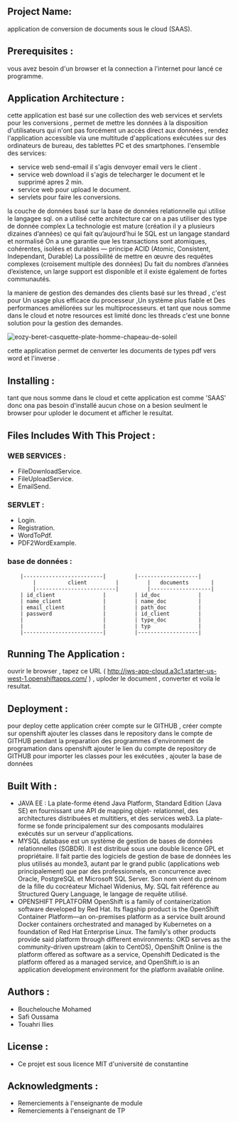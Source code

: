 ## Project Name: 

application de conversion de documents sous le cloud (SAAS).

## Prerequisites :

vous avez besoin d'un browser et la connection a l'internet pour lancé ce programme.

## Application Architecture :

cette application est basé sur une collection des web services et servlets pour les conversions , permet de mettre les données à la
disposition d'utilisateurs qui n'ont pas forcément un accès direct aux données , rendez l'application accessible via une 
multitude d'applications exécutées sur des ordinateurs de bureau, des tablettes PC et des smartphones. 
l'ensemble des services:
  - service web send-email il s'agis denvoyer email vers le client .
  - service web download il s'agis de telecharger le document et le supprimé apres 2 min.
  - service web pour upload le document.
  - servlets pour faire les conversions.
  
la couche de données basé sur la base de données relationnelle qui utilise le langagee sql.
   on a utilisé cette architecture car on a pas utiliser des type de donnée complex 
   La technologie est mature (création il y a plusieurs dizaines d’années) ce qui fait qu’aujourd’hui le SQL est un    langage standard et normalisé
   On a une garantie que les transactions sont atomiques, cohérentes, isolées et durables — principe ACID (Atomic,    Consistent, Independant, Durable)
   La possibilité de mettre en œuvre des requêtes complexes (croisement multiple des données)
   Du fait du nombres d’années d’existence, un large support est disponible et il existe également de fortes          communautés.
   
la maniere de gestion des demandes des clients basé sur les thread , c'est pour Un usage plus efficace du processeur
,Un système plus fiable et Des performances améliorées sur les multiprocesseurs. et tant que nous somme dans le cloud
et notre resources est limité donc les threads c'est une bonne solution pour la gestion des demandes.

![eozy-beret-casquette-plate-homme-chapeau-de-soleil](https://user-images.githubusercontent.com/44319251/49107789-8e2e4c00-f27e-11e8-9db2-66c1bb244024.jpg)


cette application permet de cenverter les documents de types pdf vers word et l'inverse . 

## Installing :

tant que nous somme dans le cloud et cette application est comme 'SAAS' donc ona pas besoin d'installé aucun chose 
on a besion seulment le browser pour uploder le document et afficher le resultat.

## Files Includes With This Project :
 ### WEB SERVICES :
   - FileDownloadService.
   - FileUploadService.
   - EmailSend.
    
 ### SERVLET : 
  - Login.
  - Registration.
  - WordToPdf.
  - PDF2WordExample.
  
   ### base de données :
     	|-------------------------|         |-------------------|
            |          client         |         |   documents       |
            |-------------------------|         |-------------------|
		| id_client               |         | id_doc            |  
		| name_client             |         | name_doc          |
		| email_client            |         | path_doc          |
		| password                |         | id_client         |
		|                         |         | type_doc          |
		|                         |         | typ               |
		|-------------------------|         |-------------------|

## Running The Application :

ouvrir le browser , tapez ce URL ( http://jws-app-cloud.a3c1.starter-us-west-1.openshiftapps.com/ ) ,  uploder le document , converter et voila  le resultat. 

## Deployment :

pour deploy cette application créer compte sur le GITHUB , créer  compte sur openshift 
ajouter les classes dans le repository dans le compte de GITHUB 
pendant la preparation des programmes d'environment de programation dans openshift ajouter le lien
du compte de repository de GITHUB pour importer les classes pour les exécutées , ajouter la base de données  

## Built With :

 - JAVA EE :
   La plate-forme étend Java Platform, Standard Edition (Java SE) en fournissant une API de mapping objet-            relationnel, des architectures distribuées et multitiers, et des services web3. La plate-forme se fonde            principalement sur des composants modulaires exécutés sur un serveur d'applications.
 - MYSQL database
    est un système de gestion de bases de données relationnelles (SGBDR). Il est distribué sous une double licence     GPL et propriétaire. Il fait partie des logiciels de gestion de base de données les plus utilisés au monde3,       autant par le grand public (applications web principalement) que par des professionnels, en concurrence avec       Oracle, PostgreSQL et Microsoft SQL Server.
    Son nom vient du prénom de la fille du cocréateur Michael Widenius, My. SQL fait référence au Structured Query     Language, le langage de requête utilisé.
 - OPENSHIFT PPLATFORM
    OpenShift is a family of containerization software developed by Red Hat. Its flagship product is the OpenShift     Container Platform—an on-premises platform as a service built around Docker containers orchestrated and managed     by Kubernetes on a foundation of Red Hat Enterprise Linux. The family's other products provide said platform       through different environments: OKD serves as the community-driven upstream (akin to CentOS), OpenShift Online     is the platform offered as software as a service, Openshift Dedicated is the platform offered as a managed         service, and OpenShift.io is an application development environment for the platform available online.
## Authors :

 - Bouchelouche Mohamed 
 - Safi Oussama
 - Touahri Ilies

## License :

 - Ce projet est sous licence MIT d'université de constantine

## Acknowledgments :

 - Remerciements à l'enseignante de module 
 - Remerciements à l'enseignant de TP 
